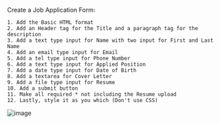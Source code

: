 Create a Job Application Form:

	1. Add the Basic HTML format 
	2. Add an Header tag for the Title and a paragraph tag for the description
	3. Add a text type input for Name with two input for First and Last Name
	4. Add an email type input for Email
	5. Add a tel type input for Phone Number
	6. Add a text type input for Applied Position
	7. Add a date type input for Date of Birth
	8. Add a textarea for Cover Letter
	9. Add a file type input for Resume
	10. Add a submit button  
	11. Make all required * not including the Resume upload
	12. Lastly, style it as you which (Don't use CSS)




![image](https://github.com/JushuaTaduran/basic-form/assets/100643650/f7773a50-0a63-4c89-9fef-4bc111c4f25d)

